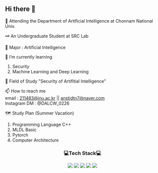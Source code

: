 
<h2> Hi there 👋 </h2>

🔭 Attending the Department of Artificial Intelligence at Chonnam National Univ.

🗝 An Undergraduate Student at SRC Lab

📖 Major : Artificial Intelligence
 
🌱 I’m currently learning
1. Security
1. Machine Learning and Deep Learning

👯 Field of Study "Security of Artifitial Intelligence"

📫 How to reach me  
    email : 211483@jnu.ac.kr || anstjdtn7@naver.com<br>
    Instagram DM : @DALCW_0226<br>

🗺 Study Plan (Summer Vacation)   
1. Programming Language C++
1. MLDL Basic
1. Pytorch
1. Computer Architecture


<div align = "center">
<h3>💻Tech Stack💻</h3>  

<img src="https://img.shields.io/badge/Python-4641D9?style=flat-square&logo=Python&logoColor=white"/>
<img src="https://img.shields.io/badge/Java-990085?style=flat-square&logo=java&logoColor=white"/>
<img src="https://img.shields.io/badge/C-5D5D5D?style=flat-square&logo=C&logoColor=white"/>
<img src="https://img.shields.io/badge/HTML-8041D9?style=flat-square&logo=HTML5&logoColor=white"/>
<img src="https://img.shields.io/badge/CSS-C72F7A?style=flat-square&logo=CSS3&logoColor=white"/>
